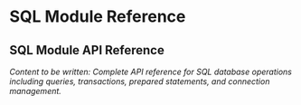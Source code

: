 # SQL Module Reference

<!-- Metadata -->
<!-- 
Topic: Database API Reference
Type: API Reference
Audience: Backend Developers
Estimated Reading Time: 60 minutes
Prerequisites: Database concepts understanding
-->

<!-- Content Plan -->
<!--
Complete API reference for SQL database operations:
- Database connection and configuration
- Query execution and result handling
- Transaction management and isolation
- Prepared statements and parameter binding
- Connection pooling and lifecycle
- Different database engine support
- Error handling and debugging
- Performance considerations and optimization

Should serve as definitive reference for database integration in Wippy.
-->

## SQL Module API Reference

*Content to be written: Complete API reference for SQL database operations including queries, transactions, prepared statements, and connection management.*
